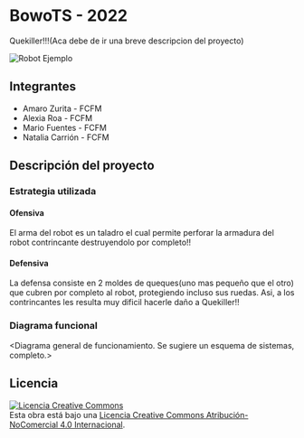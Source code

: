 # <BowoTS> BowoTS - 2022
Quekiller!!!(Aca debe de ir una breve descripcion del proyecto)

![Robot Ejemplo](/multimedia/battlebot_3_1.png)



## Integrantes
- Amaro Zurita - FCFM
- Alexia Roa - FCFM
- Mario Fuentes - FCFM
- Natalia Carrión - FCFM


## Descripción del proyecto

### Estrategia utilizada
#### Ofensiva
El arma del robot es un taladro el cual permite perforar la armadura del robot contrincante destruyendolo por completo!!

#### Defensiva
La defensa consiste en 2 moldes de queques(uno mas pequeño que el otro) que cubren por completo al robot, protegiendo incluso sus ruedas. Asi, a los contrincantes les resulta muy dificil hacerle daño a Quekiller!! 

### Diagrama funcional
<Diagrama general de funcionamiento. Se sugiere un esquema de sistemas, completo.>



## Licencia
<a rel="license" href="http://creativecommons.org/licenses/by-nc/4.0/"><img alt="Licencia Creative Commons" style="border-width:0" src="https://i.creativecommons.org/l/by-nc/4.0/88x31.png" /></a><br />Esta obra está bajo una <a rel="license" href="http://creativecommons.org/licenses/by-nc/4.0/">Licencia Creative Commons Atribución-NoComercial 4.0 Internacional</a>.
